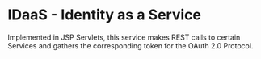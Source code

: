 # IDaaS - Identity as a Service

Implemented in JSP Servlets, this service makes REST calls to certain Services and gathers the corresponding token for the 
OAuth 2.0 Protocol.
